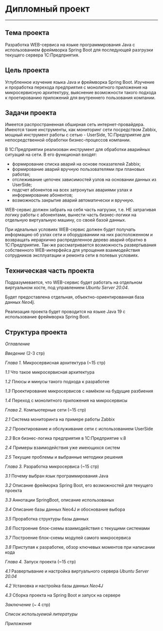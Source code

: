 # Дипломный проект

---

## Тема проекта

Разработка WEB-сервиса на языке программирования Java с использованием фреймворка Spring Boot для последующей разгрузки текущего сервера 1С:Предприятия.

## Цель проекта

Углубленное изучение языка Java и фреймворка Spring Boot. Изучение и проработка перехода предприятия с монолитного приложения на микросервисную архитектуру, выяснение возможности такого подхода к проетированию приложений для внутреннего пользования компании.

## Задачи проекта

Имеется распространенная обширная сеть интернет-провайдера. Имеются такие инструменты, как мониторинг сети посредством Zabbix, мощный инструмент работы с сетью - UserSide, 1С:Предприятие для непосредственной обработки бизнес-процессов компании.

В 1С:Предприятии реализован инструмент для обработки аварийных ситуаций на сети.
В его функционал входят: 
- формирование списка аварий на основе показателей Zabbix;
- формирование аварий вручную пользователями при плановых работах;
- отслеживание цепочек зависимостей узлов на основании данных из UserSide;
- подсчет абонентов на всех затронутых авариями узлах и информирование абонентов;
- возможность закрытие аварий автоматически и вручную.

WEB-сервис должен забрать на себя часть нагрузки, т.е. НЕ затрагивая логику работы с абонентами, вынести часть бизнес-логики на отдельную виртуальную машину, со своей базой данных.

При идеальных условиях WEB-сервис должен будет получать информацию об узлах сети и оборудованиии на них расположенном и возвращать иерархично распределенное дерево аварий обратно в 1С:Предприятие. Так-же рассматривается возможность развертывания собственного WEB-интерфейса для упрощения взаимодействия сотрудников эксплуатации и ремонта сети в полевых условиях.

## Техническая часть проекта

Подразумевается, что WEB-сервис будет работать на отдельном виртуальном хосте, под управлением *Ubuntu Server 20.04*.

Будет предоставлена отдельная, объектно-ориентированная база данных *Neo4j*.

Реализация проекта будет проводится на языке Java 19 с использование фреймворка Spring Boot.

## Структура проекта

*Оглавление*

*Введение* (2-3 стр)

*Глава 1.* Микросервисная архитектура (~15 стр)

*1.1* Что такое микросервисная архитектура

*1.2* Плюсы и минусы такого подхода к разработке

*1.3* Проектирование микросервисов с намёком на будущие разбиения

*1.4* Переход с монолитного приложения на микросервисы

*Глава 2.* Компьютерные сети (~15 стр)

*2.1* Система мониторинга на примере работы Zabbix

*2.2* Проектирование и обслуживание сети с использованием UserSide

*2.3* Вся бизнес-логика предприятия в 1С:Предприятие v.8

*2.4* Примеры взаимодействия уже имеющихся систем

*2.5* Текущие проблемы и выбранные методики решения

*Глава 3.* Разработка микросервиса (~15 стр)

*3.1* Почему выбран язык программирования Java

*3.2* Описание фрейморка Spring Boot, его возможностей для текущего проекта

*3.3* Аннотации SpringBoot, описание использованых

*3.4* Описание базы данных Neo4J и обоснование выбора

*3.5* Проработка структуры базы данных 

*3.6* Построение блок-схемы взаимодействия с текущими системами

*3.7* Построение блок-схемы модулей самого микросервиса

*3.8* Приступая к разработке, обзор ключевых моментов при написании кода

*Глава 4.* Запуск проекта (~15 стр)

*4.1* Развертывание и настройка виртуального сервера *Ubuntu Server 20.04*

*4.2* Установка и настройка базы данных *Neo4J*

*4.3* Сборка проекта на Spring Boot и запуск на сервере

*Заключение* (~ 4 стр)

*Список используемой литературы*

*Приложения*

